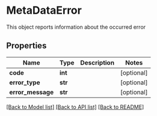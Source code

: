 # MetaDataError

This object reports information about the occurred error
## Properties
Name | Type | Description | Notes
------------ | ------------- | ------------- | -------------
**code** | **int** |  | [optional] 
**error_type** | **str** |  | [optional] 
**error_message** | **str** |  | [optional] 

[[Back to Model list]](../README.md#documentation-for-models) [[Back to API list]](../README.md#documentation-for-api-endpoints) [[Back to README]](../README.md)


